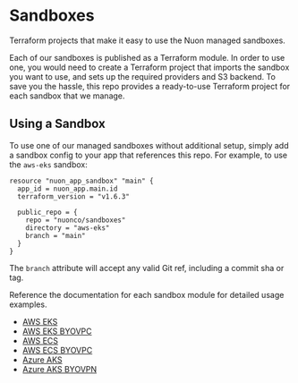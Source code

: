 # Sandboxes

Terraform projects that make it easy to use the Nuon managed sandboxes.

Each of our sandboxes is published as a Terraform module. In order to use one, you would need to create a Terraform project that imports the sandbox you want to use, and sets up the required providers and S3 backend. To save you the hassle, this repo provides a ready-to-use Terraform project for each sandbox that we manage.

## Using a Sandbox

To use one of our managed sandboxes without additional setup, simply add a sandbox config to your app that references this repo. For example, to use the `aws-eks` sandbox:

```hcl
resource "nuon_app_sandbox" "main" {
  app_id = nuon_app.main.id
  terraform_version = "v1.6.3"

  public_repo = {
    repo = "nuonco/sandboxes"
    directory = "aws-eks"
    branch = "main"
  }
}
```

The `branch` attribute will accept any valid Git ref, including a commit sha or tag.

Reference the documentation for each sandbox module for detailed usage examples.

- [AWS EKS](https://registry.terraform.io/modules/nuonco/eks-sandbox/aws/latest)
- [AWS EKS BYOVPC](https://registry.terraform.io/modules/nuonco/eks-byovpc-sandbox/aws/latest)
- [AWS ECS](https://registry.terraform.io/modules/nuonco/ecs-sandbox/aws/latest)
- [AWS ECS BYOVPC](https://registry.terraform.io/modules/nuonco/ecs-byovpc-sandbox/aws/latest)
- [Azure AKS](https://registry.terraform.io/modules/nuonco/aks-sandbox/azure/latest)
- [Azure AKS BYOVPN](https://registry.terraform.io/modules/nuonco/aks-byovpn-sandbox/azure/latest)
